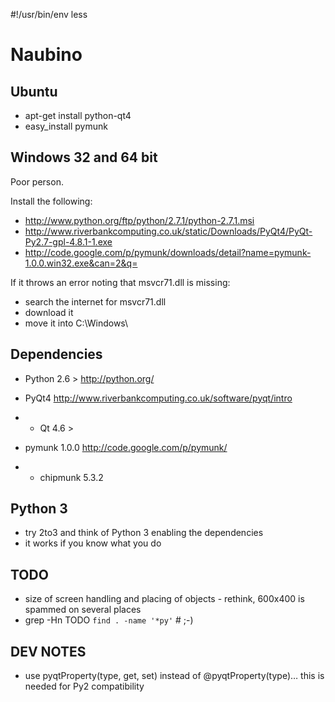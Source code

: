 #!/usr/bin/env less

# Naubino

## Ubuntu

* apt-get install python-qt4
* easy_install pymunk

## Windows 32 and 64 bit

Poor person.

Install the following:

* http://www.python.org/ftp/python/2.7.1/python-2.7.1.msi
* http://www.riverbankcomputing.co.uk/static/Downloads/PyQt4/PyQt-Py2.7-gpl-4.8.1-1.exe
* http://code.google.com/p/pymunk/downloads/detail?name=pymunk-1.0.0.win32.exe&can=2&q=

If it throws an error noting that msvcr71.dll is missing:
* search the internet for msvcr71.dll
* download it
* move it into C:\Windows\

## Dependencies
* Python 2.6 > http://python.org/

* PyQt4 http://www.riverbankcomputing.co.uk/software/pyqt/intro
* * Qt 4.6 >

* pymunk 1.0.0 http://code.google.com/p/pymunk/
* * chipmunk 5.3.2

## Python 3
* try 2to3 and think of Python 3 enabling the dependencies
* it works if you know what you do

## TODO
* size of screen handling and placing of objects - rethink, 600x400 is spammed on several places
* grep -Hn TODO `find . -name '*py'` # ;-)

## DEV NOTES
* use pyqtProperty(type, get, set) instead of @pyqtProperty(type)… this is needed for Py2 compatibility
